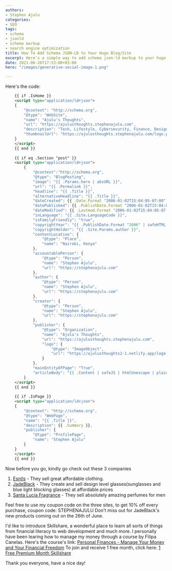 ```yaml
---
authors:
- Stephen Ajulu
categories:
- SEO
tags:
- schema
- jsonld
- schema markup
- search engine optimization
title: How To Add Schema JSON-LD to Your Hugo Blog/Site
excerpt: Here's a simple way to add schema json-ld markup to your hugo blog or site
date: 2021-06-26T17:53:00+03:00
hero: "/images/generative-social-image-1.png"

---
```

Here's the code:
```html
    {{ if .IsHome }}
    <script type="application/ld+json">
    {
        "@context": "http://schema.org",
        "@type": "WebSite",
        "name": "Ajulu's Thoughts",
        "url": "https://ajulusthoughts.stephenajulu.com",
        "description": "Tech, Lifestyle, Cybersecurity, Finance, Design, Dev Among Other Thoughts with Ajulu.",
        "thumbnailUrl": "https://ajulusthoughts.stephenajulu.com/logo.png"
    }
    </script>
    {{ end }}
    
    {{ if eq .Section "post" }}
    <script type="application/ld+json">
    	{
    		"@context":"http://schema.org",
    		"@type": "BlogPosting", 
    		"image": "{{ .Params.hero | absURL }}", 
    		"url": "{{ .Permalink }}",
    		"headline": "{{ .Title }}",
    		"alternativeHeadline": "{{ .Title }}",
    		"dateCreated": {{ .Date.Format "2006-01-02T15:04:05-07:00" | safeHTML }},
    		"datePublished": {{ .PublishDate.Format "2006-01-02T15:04:05-07:00" | safeHTML }},
    		"dateModified": {{ .Lastmod.Format "2006-01-02T15:04:05-07:00" | safeHTML }},
    		"inLanguage": "{{ .Site.LanguageCode }}",
    		"isFamilyFriendly": "true",
    		"copyrightYear": "{{ .PublishDate.Format "2006" | safeHTML }}",
    		"copyrightHolder": "{{ .Site.Params.author }}",
    		"contentLocation": {
    			"@type": "Place",
    			"name": "Nairobi, Kenya"
    		},
    		"accountablePerson": {
    			"@type": "Person",
    			"name": "Stephen Ajulu",
    			"url": "https://stephenajulu.com"
    		},
    		"author": {
    			"@type": "Person",
    			"name": "Stephen Ajulu",
    			"url": "https://stephenajulu.com"
    		},
    		"creator": {
    			"@type": "Person",
    			"name": "Stephen Ajulu",
    			"url": "https://stephenajulu.com"
    		},
    		"publisher": {
    			"@type": "Organization",
    			"name": "Ajulu's Thoughts",
    			"url": "https://ajulusthoughts.stephenajulu.com",
    			"logo": {
    				"@type": "ImageObject",
    				"url": "https://ajulusthoughts2-1.netlify.app/logo.png",
    			}
    		},
    		"mainEntityOfPage": "True",
    		"articleBody": "{{ .Content | safeJS | htmlUnescape | plainify }}"
    	}
    </script>
    {{ end }}
    
    {{ if .IsPage }}
    <script type="application/ld+json">
    {
        "@context": "http://schema.org",
        "@type": "WebPage",
        "name": "{{ .Title }}",
        "description": {{ .Summary }},
        "publisher": {
            "@type": "ProfilePage",
            "name": "Stephen Ajulu"
        }
    }
    </script>
    {{ end }}
```

Now before you go, kindly go check out these 3 companies
1. [Esntls](https://www.esntls.co/?ref=kuzqn53jomp-) - They sell great affordable clothing. 
2. [JadeBlack](https://www.jadeblack.co/?ref=kuzqn53jomp-) - They create and sell design level glasses(sunglasses and blue light blocking glasses) at affordable prices
3. [Santa Lucia Fragrance](https://santaluciafragrance.com/?ref=kuzqn53jomp-) - They sell absolutely amazing perfumes for men

Feel free to use my coupon code on the three sites, to get 10% off every purchase, coupon code: STEPHENAJULU
Don't miss out for JadeBlack's new products coming out on the 26th of June.

I'd like to introduce Skillshare, a wonderful place to learn all sorts of things from financial literacy to web development and much more. I personally have been learing how to manage my money through a course by Filipa Canelas. Here's the course's link: [Personal Finances - Manage Your Money and Your Financial Freedom](https://www.skillshare.com/classes/Personal-Finances-%E2%80%94-Manage-your-Money-and-your-Financial-Freedom/1240823317/projects?via=search-layout-grid)
To join and receive 1 free month, click here: [1 Free Premium Month Skillshare](https://skl.sh/3wxbE9O)

Thank you everyone, have a nice day!
